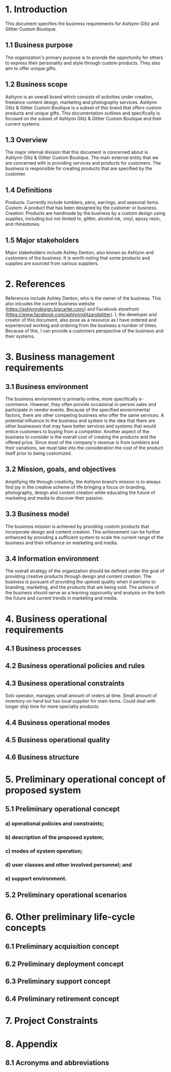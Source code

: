# 1. Introduction
This document specifies the business requirements for Ashlynn Glitz and Glitter Custom Boutique.
  ## 1.1 Business purpose
  The organization's primary purpose is to provide the opportunity for others to express their personality and style through custom products. They also aim to offer unique gifts. 
  ## 1.2 Business scope
  Ashlynn is an overall brand which consists of activities under creation, freelance content design, marketing and photography services. Ashlynn Glitz & Glitter Custom Boutique is a subset of this brand that offers custom products and unique gifts. This documentation outlines and specifically is focused on the subset of Ashlynn Glitz & Glitter Custom Boutique and their current systems.
  ## 1.3 Overview
  The major internal division that this document is concerned about is Ashlynn Glitz & Glitter Custom Boutique. The main external entity that we are concerned with is providing services and products for customers. The business is responsible for creating products that are specified by the customer. 
  ## 1.4 Definitions 
  Products: Currently include tumblers, pens, earrings, and seasonal items.
  Custom: A product that has been designed by the customer or business. 
  Creation: Products are handmade by the business by a custom design using supplies, including but not limited to, glitter, alcohol ink, vinyl, epoxy resin, and rhinestones. 
  ## 1.5 Major stakeholders 
  Major stakeholders include Ashley Denton, also known as Ashlynn and customers of the business. It is worth noting that some products and supplies are sourced from various suppliers. 


# 2. References
References include Ashley Denton, who is the owner of the business. This also inlcudes the current business website (https://ashlynndesign.bigcartel.com/) and Facebook storefront (https://www.facebook.com/ashlynnglitzandglitter). I, the developer and creator of this document, also pose as a resource as I have ordered and experienced working and ordering from the business a number of times. Because of this, I can provide a customers perspective of the business and their systems.


# 3. Business management requirements
  ## 3.1 Business environment
  The business enviornment is primarily online, more specifically e-commerce. However, they often provide occasional in-person sales and participate in vendor events. Because of the specified enviornmental factors, there are other competing business who offer the same services. A potential influence to the business and system is the idea that there are other businesses that may have better services and systems that would entice customers to buying from a competitor. Another aspect of the business to consider is the overall cost of creating the products and the offered price. Since most of the company's revenue is from tumblers and their variations, we must take into the consideration the cost of the product itself prior to being customized.
  ## 3.2 Mission, goals, and objectives
  Amplifying life through creativity, the Ashlynn brand’s mission is to always find joy in the creative scheme of life bringing a focus on branding, photography, design and content creation while educating the future of marketing and media to discover their passion.
  ## 3.3 Business model
  The business mission is achieved by providing custom products that incorporate design and content creation. This achievement can be further enhanced by providing a sufficient system to scale the current range of the business and their influence on marketing and media.
  ## 3.4 Information environment
  The overall strategy of the organization should be defined under the goal of providing creative products through design and content creation. The business is pursuant of providing the upmost quality when it pertains to branding, marketing, and the products that are being sold. The actions of the business should serve as a learning opporunity and analysis on the both the future and current trends in marketing and media.  


# 4. Business operational requirements
  ## 4.1 Business processes
  ## 4.2 Business operational policies and rules
  ## 4.3 Business operational constraints
  Solo operator, manages small amount of orders at time. Small amount of inventory on hand but has local supplier for main items. Could deal with longer ship time for more specialty products. 
  ## 4.4 Business operational modes
  ## 4.5 Business operational quality
  ## 4.6 Business structure


# 5. Preliminary operational concept of proposed system
  ## 5.1 Preliminary operational concept
  ### a) operational policies and constraints;
  ### b) description of the proposed system;
  ### c) modes of system operation;
  ### d) user classes and other involved personnel; and
  ### e) support environment.
  ## 5.2 Preliminary operational scenarios


# 6. Other preliminary life-cycle concepts
  ## 6.1 Preliminary acquisition concept
  ## 6.2 Preliminary deployment concept
  ## 6.3 Preliminary support concept
  ## 6.4 Preliminary retirement concept


# 7. Project Constraints


# 8. Appendix
  ## 8.1 Acronyms and abbreviations
